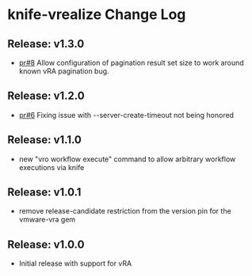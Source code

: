 # knife-vrealize Change Log

## Release: v1.3.0
 * [pr#8](https://github.com/chef-partners/knife-vrealize/pull/8) Allow configuration of pagination result set size to work around known vRA pagination bug.

## Release: v1.2.0
 * [pr#6](https://github.com/chef-partners/knife-vrealize/pull/6) Fixing issue with --server-create-timeout not being honored

## Release: v1.1.0
 * new "vro workflow execute" command to allow arbitrary workflow executions via knife

## Release: v1.0.1
 * remove release-candidate restriction from the version pin for the vmware-vra gem

## Release: v1.0.0
 * Initial release with support for vRA
